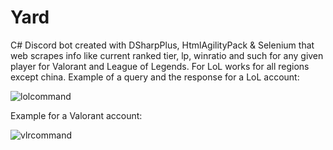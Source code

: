 # Yard
C# Discord bot created with DSharpPlus, HtmlAgilityPack & Selenium that web scrapes info like current ranked tier, lp, winratio and such for any given player for Valorant and League of Legends. For LoL works for all regions except china.
Example of a query and the response for a LoL account:

![lolcommand](https://github.com/user-attachments/assets/150953f3-2721-4827-96fe-162c037f3c9e)

Example for a Valorant account:

![vlrcommand](https://github.com/user-attachments/assets/5ac99861-d680-4e39-8575-5450e4ae013f)
